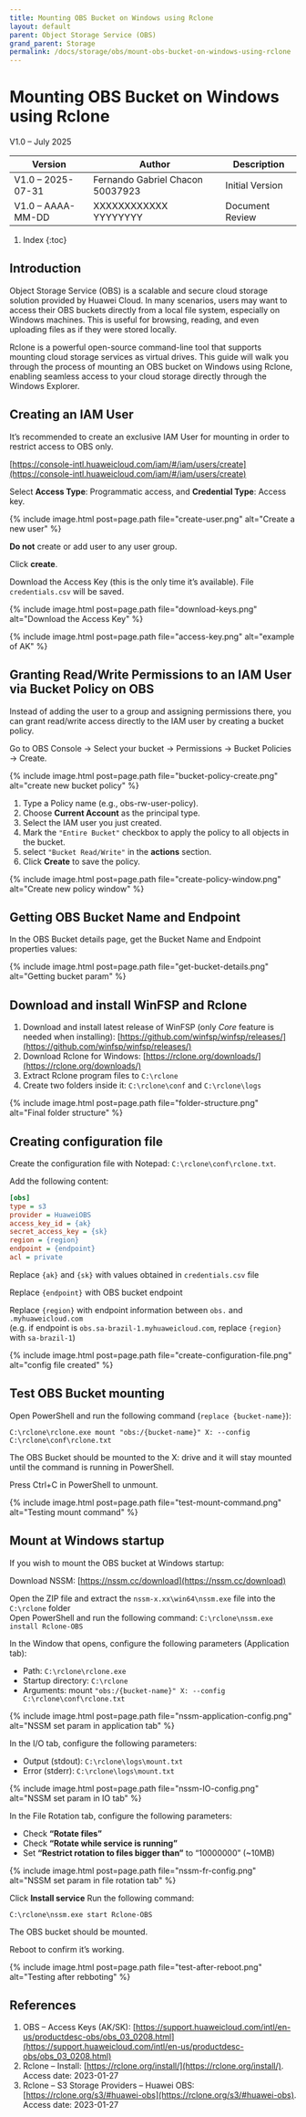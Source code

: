 ```yaml
---
title: Mounting OBS Bucket on Windows using Rclone
layout: default
parent: Object Storage Service (OBS)
grand_parent: Storage
permalink: /docs/storage/obs/mount-obs-bucket-on-windows-using-rclone
---
```


# Mounting OBS Bucket on Windows using Rclone

V1.0 – July 2025

| **Version**       | **Author**                          | **Description**      |
| ----------------- | ----------------------------------- | -------------------- |
| V1.0 – 2025-07-31 | Fernando Gabriel Chacon  50037923   | Initial Version      |
| V1.0 – AAAA-MM-DD | XXXXXXXXXXXX YYYYYYYY               | Document Review      |

1. Index
{:toc}

## Introduction

Object Storage Service (OBS) is a scalable and secure cloud storage solution provided by Huawei Cloud. 
In many scenarios, users may want to access their OBS buckets directly from a local file system, especially on Windows machines. This is useful for browsing, reading, and even uploading files as if they were stored locally.

Rclone is a powerful open-source command-line tool that supports mounting cloud storage services as virtual drives. 
This guide will walk you through the process of mounting an OBS bucket on Windows using Rclone, enabling seamless access to your cloud storage directly through the Windows Explorer.

## Creating an IAM User 

It’s recommended to create an exclusive IAM User for mounting in order to restrict access to OBS only.

[https://console-intl.huaweicloud.com/iam/#/iam/users/create](https://console-intl.huaweicloud.com/iam/#/iam/users/create)

Select **Access Type**: Programmatic access, and **Credential Type**: Access key.

{% include image.html post=page.path file="create-user.png" alt="Create a new user" %}

**Do not** create or add user to any user group. 

Click **create**.

Download the Access Key (this is the only time it’s available). File `credentials.csv` will be saved.

{% include image.html post=page.path file="download-keys.png" alt="Download the Access Key" %}

{% include image.html post=page.path file="access-key.png" alt="example of AK" %}

## Granting Read/Write Permissions to an IAM User via Bucket Policy on OBS

Instead of adding the user to a group and assigning permissions there, you can grant read/write access directly to the IAM user by creating a bucket policy.

Go to OBS Console → Select your bucket → Permissions → Bucket Policies → Create.

{% include image.html post=page.path file="bucket-policy-create.png" alt="create new bucket policy" %}

1. Type a Policy name (e.g., obs-rw-user-policy).
2. Choose **Current Account** as the principal type.
3. Select the IAM user you just created.
4. Mark the `"Entire Bucket"` checkbox to apply the policy to all objects in the bucket.
5. select `"Bucket Read/Write"` in the **actions** section.
6. Click **Create** to save the policy.

{% include image.html post=page.path file="create-policy-window.png" alt="Create new policy window" %}

## Getting OBS Bucket Name and Endpoint

In the OBS Bucket details page, get the Bucket Name and Endpoint properties values:

{% include image.html post=page.path file="get-bucket-details.png" alt="Getting bucket param" %}

## Download and install WinFSP and Rclone

1. Download and install latest release of WinFSP (only *Core* feature is needed when installing):
[https://github.com/winfsp/winfsp/releases/](https://github.com/winfsp/winfsp/releases/)
2. Download Rclone for Windows: [https://rclone.org/downloads/](https://rclone.org/downloads/)
3. Extract Rclone program files to `C:\rclone`
4. Create two folders inside it: `C:\rclone\conf` and `C:\rclone\logs`

{% include image.html post=page.path file="folder-structure.png" alt="Final folder structure" %}

## Creating configuration file

Create the configuration file with Notepad: `C:\rclone\conf\rclone.txt`.

Add the following content:

```ini
[obs]
type = s3
provider = HuaweiOBS
access_key_id = {ak}
secret_access_key = {sk}
region = {region}
endpoint = {endpoint}
acl = private
```

Replace `{ak}` and `{sk}` with values obtained in `credentials.csv` file

Replace `{endpoint}` with OBS bucket endpoint

Replace `{region}` with endpoint information between `obs.` and `.myhuaweicloud.com` <br>
(e.g. if endpoint is `obs.sa-brazil-1.myhuaweicloud.com`, replace `{region}` with `sa-brazil-1`)

{% include image.html post=page.path file="create-configuration-file.png" alt="config file created" %}

## Test OBS Bucket mounting

Open PowerShell and run the following command (`replace {bucket-name}`):

```shell
C:\rclone\rclone.exe mount "obs:/{bucket-name}" X: --config C:\rclone\conf\rclone.txt
```

The OBS Bucket should be mounted to the X: drive and it will stay mounted until the command is running in PowerShell.

Press Ctrl+C in PowerShell to unmount.

{% include image.html post=page.path file="test-mount-command.png" alt="Testing mount command" %}

## Mount at Windows startup

If you wish to mount the OBS bucket at Windows startup:

Download NSSM: [https://nssm.cc/download](https://nssm.cc/download)

Open the ZIP file and extract the `nssm-x.xx\win64\nssm.exe` file into the `C:\rclone` folder <br>
Open PowerShell and run the following command: `C:\rclone\nssm.exe install Rclone-OBS` <br>

In the Window that opens, configure the following parameters (Application tab):

- Path: `C:\rclone\rclone.exe`
- Startup directory: `C:\rclone`
- Arguments: mount `"obs:/{bucket-name}" X: --config C:\rclone\conf\rclone.txt`

{% include image.html post=page.path file="nssm-application-config.png" alt="NSSM set  param in application tab" %} 

In the I/O tab, configure the following parameters:

- Output (stdout): `C:\rclone\logs\mount.txt`
- Error (stderr): `C:\rclone\logs\mount.txt`

{% include image.html post=page.path file="nssm-IO-config.png" alt="NSSM set  param in IO tab" %} 
    
In the File Rotation tab, configure the following parameters:

- Check **“Rotate files”**
- Check **“Rotate while service is running”**
- Set **“Restrict rotation to files bigger than”** to “10000000” (~10MB)

{% include image.html post=page.path file="nssm-fr-config.png" alt="NSSM set  param in file rotation tab" %} 

Click **Install service**
Run the following command:
```shell
C:\rclone\nssm.exe start Rclone-OBS
```
The OBS bucket should be mounted.

Reboot to confirm it’s working.
    
{% include image.html post=page.path file="test-after-reboot.png" alt="Testing after rebboting" %}

## References
1. OBS – Access Keys (AK/SK): [https://support.huaweicloud.com/intl/en-us/productdesc-obs/obs_03_0208.html](https://support.huaweicloud.com/intl/en-us/productdesc-obs/obs_03_0208.html)
2. Rclone – Install: [https://rclone.org/install/](https://rclone.org/install/). Access date: 2023-01-27
3. Rclone – S3 Storage Providers – Huawei OBS: [https://rclone.org/s3/#huawei-obs](https://rclone.org/s3/#huawei-obs). Access date: 2023-01-27

